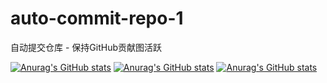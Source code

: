 # auto-commit-repo-1
自动提交仓库 - 保持GitHub贡献图活跃


[![Anurag's GitHub stats](https://github-readme-stats.vercel.app/api?username=tangsangsimida)](https://github.com/anuraghazra/github-readme-stats)
[![Anurag's GitHub stats](https://github-readme-stats.vercel.app/api?username=awan-deng)](https://github.com/anuraghazra/github-readme-stats)
[![Anurag's GitHub stats](https://github-readme-stats.vercel.app/api?username=kaiojbk)](https://github.com/anuraghazra/github-readme-stats)
